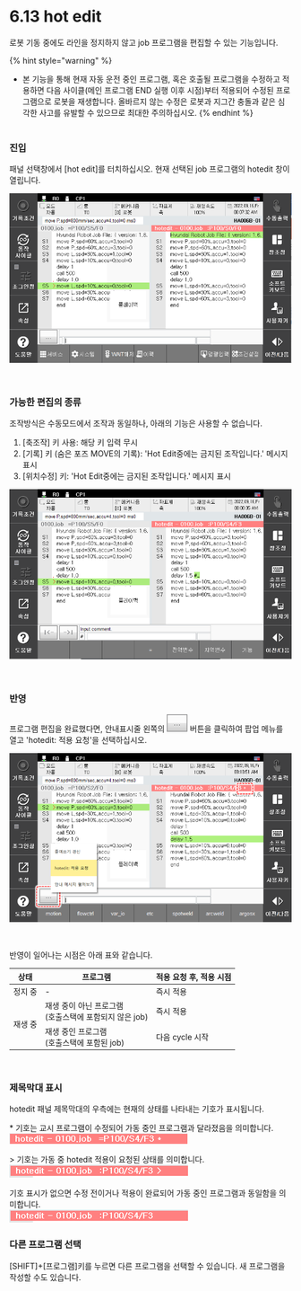 ﻿# 6.13 hot edit

로봇 기동 중에도 라인을 정지하지 않고 job 프로그램을 편집할 수 있는 기능입니다. 


{% hint style="warning" %}
* 본 기능을 통해 현재 자동 운전 중인 프로그램, 혹은 호출될 프로그램을 수정하고 적용하면 다음 사이클(메인 프로그램 END 실행 이후 시점)부터 적용되어 수정된 프로그램으로 로봇을 재생합니다. 올바르지 않는 수정은 로봇과 지그간 충돌과 같은 심각한 사고를 유발할 수 있으므로 최대한 주의하십시오.
{% endhint %}
<br><br>

### 진입

패널 선택창에서 \[hot edit\]를 터치하십시오. 현재 선택된 job 프로그램의 hotedit 창이 열립니다.

![그림 43 hot edit](../_assets/tp630/pane-hot-edit-0.png)

<br>


### 가능한 편집의 종류

조작방식은 수동모드에서 조작과 동일하나, 아래의 기능은 사용할 수 없습니다. 

1) \[축조작\] 키 사용: 해당 키 입력 무시
2) \[기록\] 키 (숨은 포즈 MOVE의 기록): 'Hot Edit중에는 금지된 조작입니다.' 메시지 표시
3) \[위치수정\] 키: 'Hot Edit중에는 금지된 조작입니다.'  메시지 표시


![](../_assets/tp630/pane-hot-edit-1.png)

<br>

### 반영

프로그램 편집을 완료했다면, 안내표시줄 왼쪽의 ![](../_assets/tp630/bt-menu.png) 버튼을 클릭하여 팝업 메뉴를 열고 'hotedit: 적용 요청'을 선택하십시오.

![](../_assets/tp630/pane-hot-edit-apply2.png)

<br>

반영이 일어나는 시점은 아래 표와 같습니다.

<table>
<thead>
  <tr>
    <th>상태</th>
    <th>프로그램</th>
    <th>적용 요청 후, 적용 시점</th>
  </tr>
</thead>
<tbody>
  <tr>
    <td>정지 중</td>
    <td>-</td>
    <td>즉시 적용</td>
  </tr>
  <tr>
    <td rowspan="2">재생 중</td>
    <td>재생 중이 아닌 프로그램<br>(호출스택에 포함되지 않은 job)</td>
    <td>즉시 적용</td>
  </tr>
  <tr>
    <td>재생 중인 프로그램<br>(호출스택에 포함된 job)</td>
    <td>다음 cycle 시작</td>
  </tr>
</tbody>
</table>
<br>

### 제목막대 표시

  hotedit 패널 제목막대의 우측에는 현재의 상태를 나타내는 기호가 표시됩니다.

  \* 기호는 교시 프로그램이 수정되어 가동 중인 프로그램과 달라졌음을 의미합니다.  
  ![](../_assets/tp630/pane-hot-edit-apply3.png)

  \> 기호는 가동 중 hotedit 적용이 요청된 상태를 의미합니다.  
  ![](../_assets/tp630/pane-hot-edit-apply4.png)

  기호 표시가 없으면 수정 전이거나 적용이 완료되어 가동 중인 프로그램과 동일함을 의미합니다.  
  ![](../_assets/tp630/pane-hot-edit-apply5.png)


### 다른 프로그램 선택

[SHIFT]+[프로그램]키를 누르면 다른 프로그램을 선택할 수 있습니다. 새 프로그램을 작성할 수도 있습니다.
